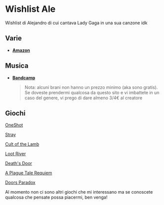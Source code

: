 # Wishlist Ale
Wishlist di Alejandro di cui cantava Lady Gaga in una sua canzone idk

## Varie
- [**Amazon**](https://www.amazon.it/hz/wishlist/ls/163ZIKGBFYIVL/ref=nav_wishlist_lists_1?_encoding=UTF8&type=wishlist)

## Musica
- [**Bandcamp**](https://bandcamp.com/thirdhawk/wishlist)
  > Nota: alcuni brani non hanno un prezzo minimo (aka sono gratis). Se doveste prendermi qualcosa da  questo sito e vi imbattete in un caso del genere, vi prego di dare almeno 3/4€ al creatore

## Giochi
[OneShot](https://store.steampowered.com/app/420530/OneShot/?l=italian)

[Stray](https://store.steampowered.com/app/1332010/Stray/)

[Cult of the Lamb](https://store.steampowered.com/app/1313140/Cult_of_the_Lamb/)

[Loot River](https://store.steampowered.com/app/1494260/Loot_River/)

[Death's Door](https://store.steampowered.com/app/894020/Deaths_Door/)

[A Plague Tale Requiem](https://store.steampowered.com/app/1182900/A_Plague_Tale_Requiem/)

[Doors Paradox](https://store.steampowered.com/app/1622770/Doors_Paradox/)

Al momento non ci sono altri giochi che mi interessano ma se conoscete qualcosa che pensate possa piacermi, ben venga!
